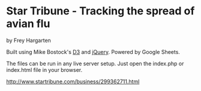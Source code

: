 Star Tribune - Tracking the spread of avian flu
================

by Frey Hargarten

Built using Mike Bostock's [D3](https://github.com/mbostock/d3) and [jQuery](https://github.com/jquery/jquery). Powered by Google Sheets.

The files can be run in any live server setup. Just open the index.php or index.html file in your browser.

http://www.startribune.com/business/299362711.html